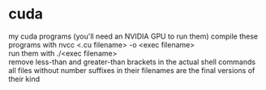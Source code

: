 # cuda
my cuda programs (you'll need an NVIDIA GPU to run them)
compile these programs with nvcc <.cu filename> -o \<exec filename\>  
run them with ./\<exec filename\>  
remove less-than and greater-than brackets in the actual shell commands  
all files without number suffixes in their filenames are the final versions of their kind
